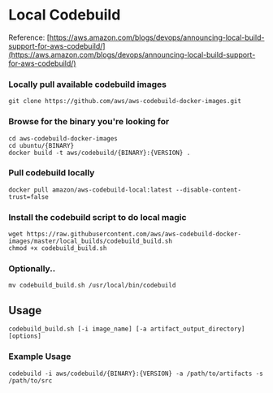 # Local Codebuild    
Reference: [https://aws.amazon.com/blogs/devops/announcing-local-build-support-for-aws-codebuild/](https://aws.amazon.com/blogs/devops/announcing-local-build-support-for-aws-codebuild/)

### Locally pull available codebuild images
    git clone https://github.com/aws/aws-codebuild-docker-images.git

### Browse for the binary you're looking for

    cd aws-codebuild-docker-images
    cd ubuntu/{BINARY}
    docker build -t aws/codebuild/{BINARY}:{VERSION} .

### Pull codebuild locally
    docker pull amazon/aws-codebuild-local:latest --disable-content-trust=false

### Install the codebuild script to do local magic
    wget https://raw.githubusercontent.com/aws/aws-codebuild-docker-images/master/local_builds/codebuild_build.sh
    chmod +x codebuild_build.sh

### Optionally..
    mv codebuild_build.sh /usr/local/bin/codebuild

## Usage
    codebuild_build.sh [-i image_name] [-a artifact_output_directory] [options]

### Example Usage
    codebuild -i aws/codebuild/{BINARY}:{VERSION} -a /path/to/artifacts -s /path/to/src